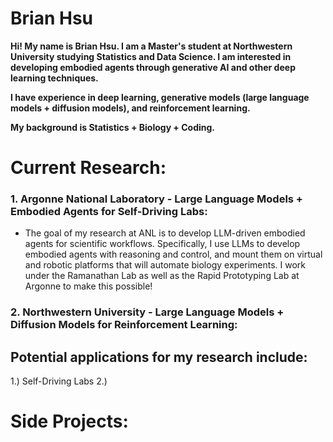 Brian Hsu
============

**Hi! My name is Brian Hsu. I am a Master's student at Northwestern University studying Statistics and Data Science. I am interested in developing embodied agents through generative AI and other deep learning techniques.**

**I have experience in deep learning, generative models (large language models + diffusion models), and reinforcement learning.**

**My background is Statistics + Biology + Coding.** 

Current Research: 
====================
### 1. Argonne National Laboratory - Large Language Models + Embodied Agents for Self-Driving Labs:

* The goal of my research at ANL is to develop LLM-driven embodied agents for scientific workflows. Specifically, I use LLMs to develop embodied agents with reasoning and control, and mount them on virtual and robotic platforms that will automate biology experiments. I work under the Ramanathan Lab as well as the Rapid Prototyping Lab at Argonne to make this possible!

### 2. Northwestern University - Large Language Models + Diffusion Models for Reinforcement Learning: 


## Potential applications for my research include: 
1.) Self-Driving Labs 
2.) 

Side Projects: 
==================

